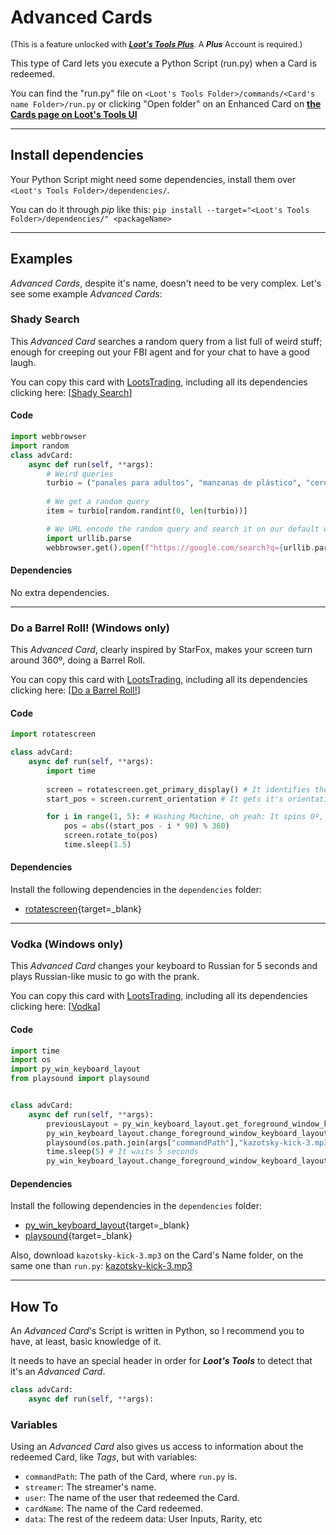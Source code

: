 # Advanced Cards

<sup style="font-size: 90%">(This is a feature unlocked with [***Loot's Tools Plus***](../../plus). A ***Plus*** Account is required.)</sup>

This type of Card lets you execute a Python Script (run.py) when a Card is redeemed.

You can find the "run.py" file on ```<Loot's Tools Folder>/commands/<Card's name Folder>/run.py``` or clicking "Open folder" on an Enhanced Card on **[the Cards page on Loot's Tools UI](../../lootsToolsUI#cards)**

---

## Install dependencies

Your Python Script might need some dependencies, install them over ```<Loot's Tools Folder>/dependencies/```.

You can do it through *pip* like this: ```pip install --target="<Loot's Tools Folder>/dependencies/" <packageName>```

---

## Examples

*Advanced Cards*, despite it's name, doesn't need to be very complex. Let's see some example *Advanced Cards*:

### Shady Search

This *Advanced Card* searches a random query from a list full of weird stuff; enough for creeping out your FBI agent and for your chat to have a good laugh.

You can copy this card with [LootsTrading]("../additionalFeatures/lootsTrading"), including all its dependencies clicking here: [[Shady Search](https://lootstrading.darye.dev/card/5fb23a1bb8df520035382caf)]

#### Code

```python
import webbrowser
import random
class advCard:
    async def run(self, **args):
        # Weird queries
        turbio = ("panales para adultos", "manzanas de plástico", "cerdos venenosos", "como hacer que me crezca el pelo", "vacunas caseras contra el covid", "casco para el brazo", "descargar ram sin virus", "descargar counter strike 1.6 sin virus", "naranjito", "dacaco046", "bolas", "los mocos producen cancer", "caracoles sin concha", "osos inmaduros" "bicho bola con sombrero", "americano en traje de baño", "boris johnson en traje de baño")
        
        # We get a random query
        item = turbio[random.randint(0, len(turbio))]

        # We URL encode the random query and search it on our default web browser
        import urllib.parse
        webbrowser.get().open(f"https://google.com/search?q={urllib.parse.quote_plus(item)}")
```

#### Dependencies

No extra dependencies.

---

### Do a Barrel Roll! (Windows only)

This *Advanced Card*, clearly inspired by StarFox, makes your screen turn around 360º, doing a Barrel Roll.

You can copy this card with [LootsTrading]("../additionalFeatures/lootsTrading"), including all its dependencies clicking here: [[Do a Barrel Roll!](https://lootstrading.darye.dev/card/60a4050e49450500351a72e2)]

#### Code

```python
import rotatescreen

class advCard:
    async def run(self, **args):
        import time
        
        screen = rotatescreen.get_primary_display() # It identifies the main display
        start_pos = screen.current_orientation # It gets it's orientation

        for i in range(1, 5): # Washing Machine, oh yeah: It spins 0º, then 90º, then 180º, and finally 360º.
            pos = abs((start_pos - i * 90) % 360)
            screen.rotate_to(pos)
            time.sleep(1.5)
```

#### Dependencies

Install the following dependencies in the ```dependencies``` folder:

- [rotatescreen](dependencies/rotatescreen.zip){target=_blank}

---

### Vodka (Windows only)

This *Advanced Card* changes your keyboard to Russian for 5 seconds and plays Russian-like music to go with the prank.

You can copy this card with [LootsTrading]("../additionalFeatures/lootsTrading"), including all its dependencies clicking here: [[Vodka](https://lootstrading.darye.dev/card/60a4d9452eae1a0035f2d08d)]

#### Code

```python
import time
import os
import py_win_keyboard_layout
from playsound import playsound


class advCard:
    async def run(self, **args): 
        previousLayout = py_win_keyboard_layout.get_foreground_window_keyboard_layout() # It grabs the keyboard language to restore it later
        py_win_keyboard_layout.change_foreground_window_keyboard_layout(68748313) # It changes the keyboard layout to Russian
        playsound(os.path.join(args["commandPath"],"kazotsky-kick-3.mp3")) # The song is played
        time.sleep(5) # It waits 5 seconds
        py_win_keyboard_layout.change_foreground_window_keyboard_layout(previousLayout) # It restores the original keyboard language
```

#### Dependencies

Install the following dependencies in the ```dependencies``` folder:

- [py_win_keyboard_layout](dependencies/py_win_keyboard_layout.zip){target=_blank}
- [playsound](dependencies/playsound.zip){target=_blank}

Also, download ```kazotsky-kick-3.mp3``` on the Card's Name folder, on the same one than ```run.py```: [kazotsky-kick-3.mp3](dependencies/kazotsky-kick-3.mp3)

---

## How To


An *Advanced Card*'s Script is written in Python, so I recommend you to have, at least, basic knowledge of it.

It needs to have an special header in order for ***Loot's Tools*** to detect that it's an *Advanced Card*.

```python
class advCard:
    async def run(self, **args):
```

### Variables
Using an *Advanced Card* also gives us access to information about the redeemed Card, like *Tags*, but with variables:

- ```commandPath```: The path of the Card, where ```run.py``` is.
- ```streamer```: The streamer's name.
- ```user```: The name of the user that redeemed the Card.
- ```cardName```: The name of the Card redeemed.
- ```data```: The rest of the redeem data: User Inputs, Rarity, etc
